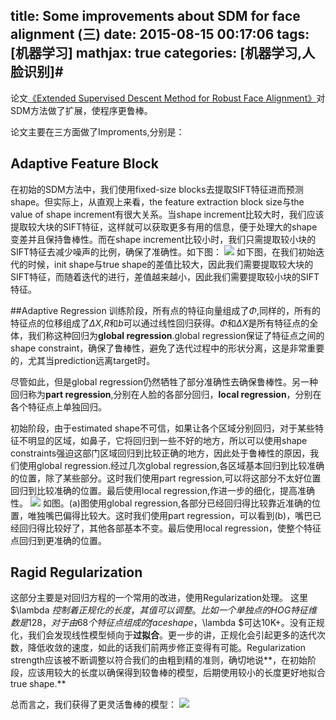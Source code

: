 title: Some improvements about SDM for face alignment (三)
date: 2015-08-15 00:17:06
tags: [机器学习]
mathjax: true
categories: [机器学习,人脸识别]#
---


论文[《Extended Supervised Descent Method for Robust Face Alignment》][1]对SDM方法做了扩展，使程序更鲁棒。
<!--more-->

论文主要在三方面做了Improments,分别是：
## Adaptive Feature Block
在初始的SDM方法中，我们使用fixed-size blocks去提取SIFT特征进而预测shape。但实际上，从直观上来看，the feature extraction block size与the value of shape increment有很大关系。当shape increment比较大时，我们应该提取较大块的SIFT特征，这样就可以获取更多有用的信息，便于处理大的shape变差并且保持鲁棒性。而在shape increment比较小时，我们只需提取较小块的SIFT特征去减少噪声的比例，确保了准确性。如下图：
![][2]
如下图，在我们初始迭代的时候，init shape与true shape的差值比较大，因此我们需要提取较大块的SIFT特征，而随着迭代的进行，差值越来越小，因此我们需要提取较小块的SIFT特征。

##Adaptive Regression
训练阶段，所有点的特征向量组成了$\Phi$,同样的，所有的特征点的位移组成了$\Delta X$,$R$和$b$可以通过线性回归获得。$\Phi$和$\Delta X$是所有特征点的全体，我们称这种回归为**global regression**.global regression保证了特征点之间的shape constraint，确保了鲁棒性，避免了迭代过程中的形状分离，这是非常重要的，尤其当prediction远离target时。

尽管如此，但是global regression仍然牺牲了部分准确性去确保鲁棒性。另一种回归称为**part regression**,分别在人脸的各部分回归，**local regression**，分别在各个特征点上单独回归。

初始阶段，由于estimated shape不可信，如果让各个区域分别回归，对于某些特征不明显的区域，如鼻子，它将回归到一些不好的地方，所以可以使用shape constraints强迫这部门区域回归到比较正确的地方，因此处于鲁棒性的原因，我们使用global regression.经过几次global regression,各区域基本回归到比较准确的位置，除了某些部分。这时我们使用part regression,可以将这部分不太好位置回归到比较准确的位置。最后使用local regression,作进一步的细化，提高准确性。
![][3]
如图。(a)图使用global regression,各部分已经回归得比较靠近准确的位置，唯独嘴巴偏得比较大。这时我们使用part regression，可以看到(b)，嘴巴已经回归得比较好了，其他各部基本不变。最后使用local regression，使整个特征点回归到更准确的位置。

## Ragid Regularization
这部分主要是对回归方程的一个常用的改进，使用Regularization处理。
这里 $\lambda $控制着正规化的长度，其值可以调整。比如一个单独点的HOG特征维数是128，对于由68个特征点组成的face shape，$\lambda $可达10K+。没有正规化，我们会发现线性模型倾向于**过拟合**。更一步的讲，正规化会引起更多的迭代次数，降低收敛的速度，如此的话我们前两步修正变得有可能。Regularization strength应该被不断调整以符合我们的由粗到精的准则，确切地说**，在初始阶段，应该用较大的长度以确保得到较鲁棒的模型，后期使用较小的长度更好地拟合true shape.**

总而言之，我们获得了更灵活鲁棒的模型：
![][4]


  [1]: https://dn-xiamenwcy.qbox.me/sdm/Extended%20Supervised%20Descent%20Method%20for%20Robust%20Face%20Alignment.pdf
  [2]: https://dn-xiamenwcy.qbox.me/sdm/robust_sdm1.jpg
  [3]: https://dn-xiamenwcy.qbox.me/sdm/robust_sdm2.jpg
  [4]: https://dn-xiamenwcy.qbox.me/sdm/robust_sdm3.jpg